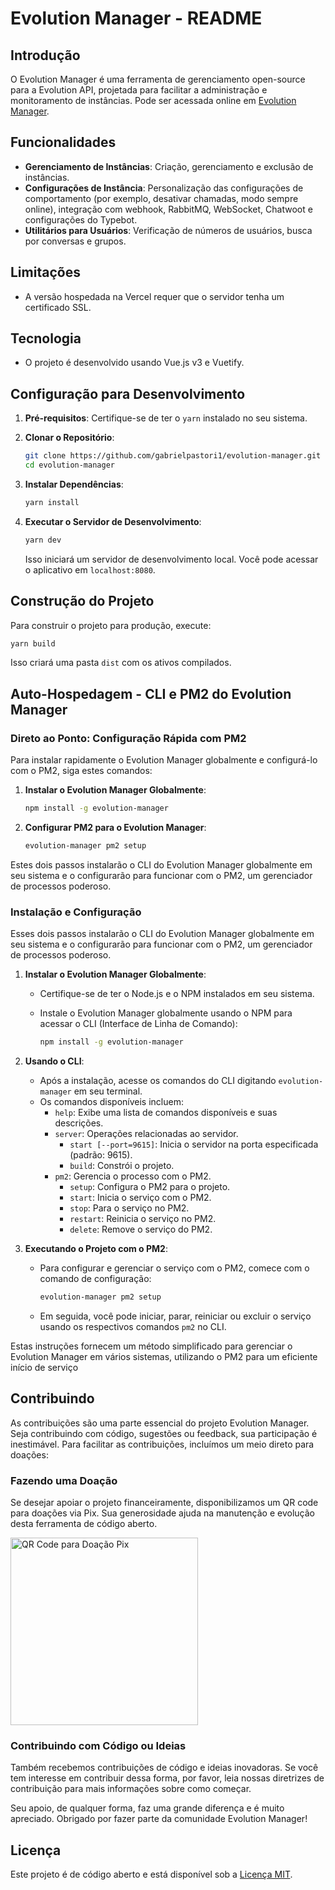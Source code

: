 # Evolution Manager - README

## Introdução

O Evolution Manager é uma ferramenta de gerenciamento open-source para a Evolution API, projetada para facilitar a administração e monitoramento de instâncias. Pode ser acessada online em [Evolution Manager](https://github.com/gabrielpastori1/evolution-manager).

## Funcionalidades

- **Gerenciamento de Instâncias**: Criação, gerenciamento e exclusão de instâncias.
- **Configurações de Instância**: Personalização das configurações de comportamento (por exemplo, desativar chamadas, modo sempre online), integração com webhook, RabbitMQ, WebSocket, Chatwoot e configurações do Typebot.
- **Utilitários para Usuários**: Verificação de números de usuários, busca por conversas e grupos.

## Limitações

- A versão hospedada na Vercel requer que o servidor tenha um certificado SSL.

## Tecnologia

- O projeto é desenvolvido usando Vue.js v3 e Vuetify.

## Configuração para Desenvolvimento

1. **Pré-requisitos**: Certifique-se de ter o `yarn` instalado no seu sistema.
2. **Clonar o Repositório**:

   ```bash
   git clone https://github.com/gabrielpastori1/evolution-manager.git
   cd evolution-manager
   ```

3. **Instalar Dependências**:

   ```bash
   yarn install
   ```

4. **Executar o Servidor de Desenvolvimento**:

   ```bash
   yarn dev
   ```

   Isso iniciará um servidor de desenvolvimento local. Você pode acessar o aplicativo em `localhost:8080`.

## Construção do Projeto

Para construir o projeto para produção, execute:

```bash
yarn build
```

Isso criará uma pasta `dist` com os ativos compilados.

## Auto-Hospedagem - CLI e PM2 do Evolution Manager

### Direto ao Ponto: Configuração Rápida com PM2

Para instalar rapidamente o Evolution Manager globalmente e configurá-lo com o PM2, siga estes comandos:

1. **Instalar o Evolution Manager Globalmente**:

   ```bash
   npm install -g evolution-manager
   ```

2. **Configurar PM2 para o Evolution Manager**:

   ```bash
   evolution-manager pm2 setup
   ```

Estes dois passos instalarão o CLI do Evolution Manager globalmente em seu sistema e o configurarão para funcionar com o PM2, um gerenciador de processos poderoso.

### Instalação e Configuração

Esses dois passos instalarão o CLI do Evolution Manager globalmente em seu sistema e o configurarão para funcionar com o PM2, um gerenciador de processos poderoso.

1. **Instalar o Evolution Manager Globalmente**:
   - Certifique-se de ter o Node.js e o NPM instalados em seu sistema.
   - Instale o Evolution Manager globalmente usando o NPM para acessar o CLI (Interface de Linha de Comando):

     ```bash
     npm install -g evolution-manager
     ```

2. **Usando o CLI**:
   - Após a instalação, acesse os comandos do CLI digitando `evolution-manager` em seu terminal.
   - Os comandos disponíveis incluem:
     - `help`: Exibe uma lista de comandos disponíveis e suas descrições.
     - `server`: Operações relacionadas ao servidor.
       - `start [--port=9615]`: Inicia o servidor na porta especificada (padrão: 9615).
       - `build`: Constrói o projeto.
     - `pm2`: Gerencia o processo com o PM2.
       - `setup`: Configura o PM2 para o projeto.
       - `start`: Inicia o serviço com o PM2.
       - `stop`: Para o serviço no PM2.
       - `restart`: Reinicia o serviço no PM2.
       - `delete`: Remove o serviço do PM2.

3. **Executando o Projeto com o PM2**:
   - Para configurar e gerenciar o serviço com o PM2, comece com o comando de configuração:

     ```bash
     evolution-manager pm2 setup
     ```

   - Em seguida, você pode iniciar, parar, reiniciar ou excluir o serviço usando os respectivos comandos `pm2` no CLI.

Estas instruções fornecem um método simplificado para gerenciar o Evolution Manager em vários sistemas, utilizando o PM2 para um eficiente início de serviço

## Contribuindo

As contribuições são uma parte essencial do projeto Evolution Manager. Seja contribuindo com código, sugestões ou feedback, sua participação é inestimável. Para facilitar as contribuições, incluímos um meio direto para doações:

### Fazendo uma Doação

Se desejar apoiar o projeto financeiramente, disponibilizamos um QR code para doações via Pix. Sua generosidade ajuda na manutenção e evolução desta ferramenta de código aberto.

<img src="https://github.com/gabrielpastori1/evolution-manager/blob/main/src/assets/pix.svg" width="300" alt="QR Code para Doação Pix">

### Contribuindo com Código ou Ideias

Também recebemos contribuições de código e ideias inovadoras. Se você tem interesse em contribuir dessa forma, por favor, leia nossas diretrizes de contribuição para mais informações sobre como começar.

Seu apoio, de qualquer forma, faz uma grande diferença e é muito apreciado. Obrigado por fazer parte da comunidade Evolution Manager!

## Licença

Este projeto é de código aberto e está disponível sob a [Licença MIT](LICENSE.md).
